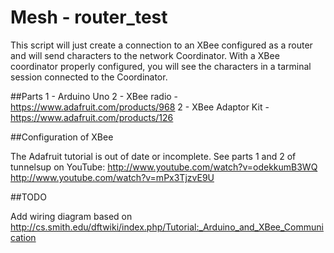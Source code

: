 Mesh - router_test
=========

This script will just create a connection to an XBee configured as a router and will send characters to the network Coordinator. With a XBee coordinator properly configured, you will see the characters in a tarminal session connected to the Coordinator.


##Parts
1 - Arduino Uno
2 - XBee radio - https://www.adafruit.com/products/968
2 - XBee Adaptor Kit - https://www.adafruit.com/products/126


##Configuration of XBee

The Adafruit tutorial is out of date or incomplete. See parts 1 and 2 of tunnelsup on YouTube:
http://www.youtube.com/watch?v=odekkumB3WQ
http://www.youtube.com/watch?v=mPx3TjzvE9U

##TODO

Add wiring diagram based on http://cs.smith.edu/dftwiki/index.php/Tutorial:_Arduino_and_XBee_Communication
